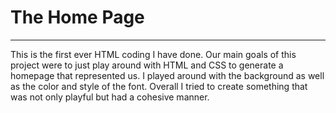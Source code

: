 # The Home Page

***
This is the first ever HTML coding I have done. Our main goals of this project were to 
just play around with HTML and CSS to generate a homepage that represented us. I played
around with the background as well as the color and style of the font. Overall I tried 
to create something that was not only playful but had a cohesive manner. 


